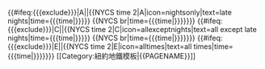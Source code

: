 {{#ifeq:{{{exclude}}}|A||{{NYCS time 2|A|icon=nightsonly|text=late nights|time={{{time|}}}}} {{NYCS br|time={{{time|}}}}}}} {{#ifeq:{{{exclude}}}|C||{{NYCS time 2|C|icon=allexceptnights|text=all except late nights|time={{{time|}}}}} {{NYCS br|time={{{time|}}}}}}} {{#ifeq:{{{exclude}}}|E||{{NYCS time 2|E|icon=alltimes|text=all times|time={{{time|}}}}}}}<noinclude>
[[Category:紐約地鐵模板|{{PAGENAME}}]]
</noinclude>